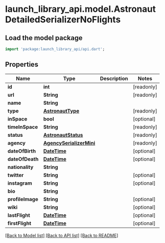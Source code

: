 # launch_library_api.model.AstronautDetailedSerializerNoFlights

## Load the model package
```dart
import 'package:launch_library_api/api.dart';
```

## Properties
Name | Type | Description | Notes
------------ | ------------- | ------------- | -------------
**id** | **int** |  | [readonly] 
**url** | **String** |  | [readonly] 
**name** | **String** |  | 
**type** | [**AstronautType**](AstronautType.md) |  | [readonly] 
**inSpace** | **bool** |  | [optional] 
**timeInSpace** | **String** |  | [readonly] 
**status** | [**AstronautStatus**](AstronautStatus.md) |  | [readonly] 
**agency** | [**AgencySerializerMini**](AgencySerializerMini.md) |  | [readonly] 
**dateOfBirth** | [**DateTime**](DateTime.md) |  | [optional] 
**dateOfDeath** | [**DateTime**](DateTime.md) |  | [optional] 
**nationality** | **String** |  | 
**twitter** | **String** |  | [optional] 
**instagram** | **String** |  | [optional] 
**bio** | **String** |  | 
**profileImage** | **String** |  | [optional] 
**wiki** | **String** |  | [optional] 
**lastFlight** | [**DateTime**](DateTime.md) |  | [optional] 
**firstFlight** | [**DateTime**](DateTime.md) |  | [optional] 

[[Back to Model list]](../README.md#documentation-for-models) [[Back to API list]](../README.md#documentation-for-api-endpoints) [[Back to README]](../README.md)


